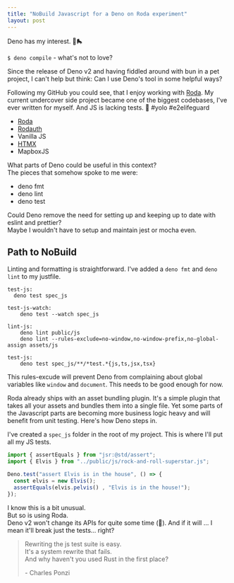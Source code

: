```yaml
---
title: "NoBuild Javascript for a Deno on Roda experiment"
layout: post
---
```


Deno has my interest. 🦕🛼 

`$ deno compile` - what's not to love?

Since the release of Deno v2 and having fiddled around with bun in a pet project, I can't help but think: Can I use Deno's tool in some helpful ways?

Following my GitHub you could see, that I enjoy working with [Roda](https://roda.jeremyevans.net/). My current undercover side project became one of the biggest codebases, I've ever written for myself. And JS is lacking tests. 🤙 #yolo #e2elifeguard

- [Roda](https://roda.jeremyevans.net/)
- [Rodauth](https://rodauth.jeremyevans.net/)
- Vanilla JS
- [HTMX](https://htmx.org/)
- MapboxJS

What parts of Deno could be useful in this context? \
The pieces that somehow spoke to me were:

- deno fmt
- deno lint
- deno test

Could Deno remove the need for setting up and keeping up to date with eslint and prettier? \
Maybe I wouldn't have to setup and maintain jest or mocha even.

## Path to NoBuild

Linting and formatting is straightforward. I've added a `deno fmt` and `deno lint` to my justfile. 

```make
test-js:
  deno test spec_js

test-js-watch:
	deno test --watch spec_js

lint-js:
	deno lint public/js
	deno lint --rules-exclude=no-window,no-window-prefix,no-global-assign assets/js

test-js:
	deno test spec_js/**/*test.*{js,ts,jsx,tsx}
```

This rules-excude will prevent Deno from complaining about global variables like `window` and `document`. This needs to be good enough for now.

Roda already ships with an asset bundling plugin. It's a simple plugin that takes all your assets and bundles them into a single file. Yet some parts of the Javascript parts are becoming more business logic heavy and will benefit from unit testing. Here's how Deno steps in.

I've created a `spec_js` folder in the root of my project. This is where I'll put all my JS tests. 

```javascript
import { assertEquals } from "jsr:@std/assert";
import { Elvis } from "../public/js/rock-and-roll-superstar.js";

Deno.test("assert Elvis is in the house", () => {
  const elvis = new Elvis();
  assertEquals(elvis.pelvis() , "Elvis is in the house!");
});
```

I know this is a bit unusual. \
But so is using Roda. \
Deno v2 won't change its APIs for quite some time (🤞). And if it will ... I mean it'll break just the tests... right? 

> Rewriting the js test suite is easy. \
> It's a system rewrite that fails. \
> And why haven't you used Rust in the first place?
> 
> \- Charles Ponzi
